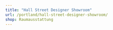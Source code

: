 ```yaml
---
title: "Hall Street Designer Showroom"
url: /portland/hall-street-designer-showroom/
shop: Raumausstattung
---
```

